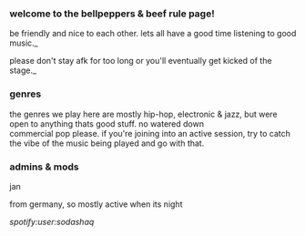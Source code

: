 ### welcome to the bellpeppers & beef rule page!

  be friendly and nice to each other. lets all have a good time listening to good music._

  please don't stay afk for too long or you'll eventually get kicked of the stage._

### genres

  the genres we play here are mostly hip-hop, electronic & jazz, but were open to anything thats good stuff. no watered down                   
  commercial pop please.
  if you're joining into an active session, try to catch the vibe of the music being played and go with that.

### admins & mods

  jan

   from germany, so mostly active when its night

   _spotify:user:sodashaq_


